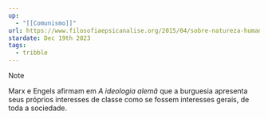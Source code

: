 ```yaml
---
up:
  - "[[Comunismo]]"
url: https://www.filosofiaepsicanalise.org/2015/04/sobre-natureza-humana-uma-critica.html
stardate: Dec 19th 2023
tags:
  - tribble
---
```


> [!note]
> Marx e Engels afirmam em _A ideologia alemã_ que a burguesia apresenta seus próprios interesses de classe como se fossem interesses gerais, de toda a sociedade.

